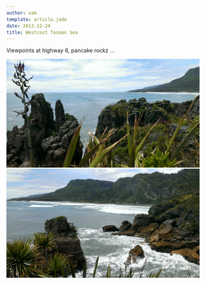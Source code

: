 ```yaml
---
author: xam
template: article.jade
date: 2013-12-24
title: Westcost Tasman Sea
---
```


Viewpoints at highway 6, pancake rockz …

![Photo](img1.jpg)
![Photo](img2.jpg)
